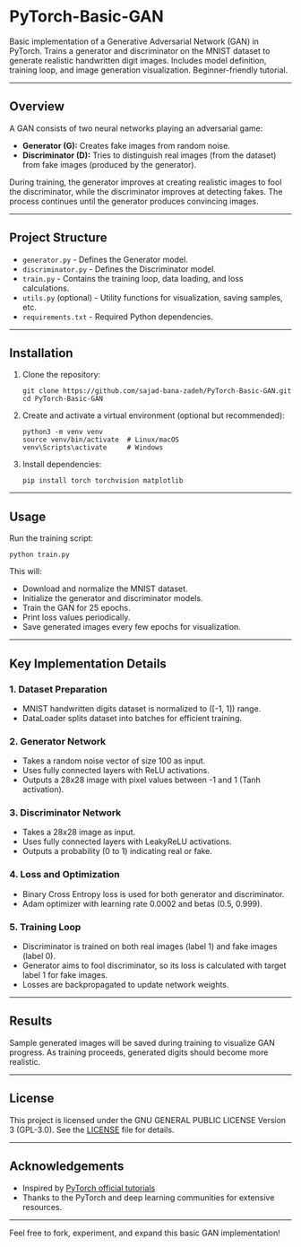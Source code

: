 # PyTorch-Basic-GAN
Basic implementation of a Generative Adversarial Network (GAN) in PyTorch. Trains a generator and discriminator on the MNIST dataset to generate realistic handwritten digit images. Includes model definition, training loop, and image generation visualization. Beginner-friendly tutorial.

---

## Overview

A GAN consists of two neural networks playing an adversarial game:

- **Generator (G):** Creates fake images from random noise.
- **Discriminator (D):** Tries to distinguish real images (from the dataset) from fake images (produced by the generator).

During training, the generator improves at creating realistic images to fool the discriminator, while the discriminator improves at detecting fakes. The process continues until the generator produces convincing images.

---

## Project Structure

- `generator.py` - Defines the Generator model.
- `discriminator.py` - Defines the Discriminator model.
- `train.py` - Contains the training loop, data loading, and loss calculations.
- `utils.py` (optional) - Utility functions for visualization, saving samples, etc.
- `requirements.txt` - Required Python dependencies.

---

## Installation

1. Clone the repository:
   ```
   git clone https://github.com/sajad-bana-zadeh/PyTorch-Basic-GAN.git
   cd PyTorch-Basic-GAN
   ```

2. Create and activate a virtual environment (optional but recommended):
   ```
   python3 -m venv venv
   source venv/bin/activate  # Linux/macOS
   venv\Scripts\activate     # Windows
   ```

3. Install dependencies:
   ```
   pip install torch torchvision matplotlib
   ```

---

## Usage

Run the training script:
```
python train.py
```

This will:

- Download and normalize the MNIST dataset.
- Initialize the generator and discriminator models.
- Train the GAN for 25 epochs.
- Print loss values periodically.
- Save generated images every few epochs for visualization.

---

## Key Implementation Details

### 1. Dataset Preparation

- MNIST handwritten digits dataset is normalized to \([-1, 1]\) range.
- DataLoader splits dataset into batches for efficient training.

### 2. Generator Network

- Takes a random noise vector of size 100 as input.
- Uses fully connected layers with ReLU activations.
- Outputs a 28x28 image with pixel values between -1 and 1 (Tanh activation).

### 3. Discriminator Network

- Takes a 28x28 image as input.
- Uses fully connected layers with LeakyReLU activations.
- Outputs a probability (0 to 1) indicating real or fake.

### 4. Loss and Optimization

- Binary Cross Entropy loss is used for both generator and discriminator.
- Adam optimizer with learning rate 0.0002 and betas (0.5, 0.999).

### 5. Training Loop

- Discriminator is trained on both real images (label 1) and fake images (label 0).
- Generator aims to fool discriminator, so its loss is calculated with target label 1 for fake images.
- Losses are backpropagated to update network weights.

---

## Results

Sample generated images will be saved during training to visualize GAN progress. As training proceeds, generated digits should become more realistic.

---

## License


This project is licensed under the GNU GENERAL PUBLIC LICENSE Version 3 (GPL-3.0).
See the [LICENSE](LICENSE) file for details.

---

## Acknowledgements

- Inspired by [PyTorch official tutorials](https://pytorch.org/tutorials/beginner/dcgan_faces_tutorial.html)
- Thanks to the PyTorch and deep learning communities for extensive resources.

---

Feel free to fork, experiment, and expand this basic GAN implementation!
